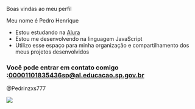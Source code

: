 Boas vindas ao meu perfil 

Meu nome é Pedro Henrique

- Estou estudando na [Alura](https://www.alura.com.br)
- Estou me desenvolvendo na linguagem JavaScript
- Utilizo esse espaço para minha organização e compartilhamento dos meus projetos desenvolvidos

### Você pode entrar em contato comigo :00001101835436sp@al.educacao.sp.gov.br

@Pedrinzxs777

![](https://media1.tenor.com/m/wGKbmUEHbF8AAAAd/abell46s-reface.gif)
